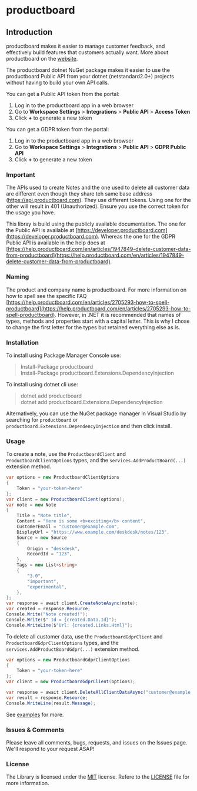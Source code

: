 # productboard

## Introduction

productboard makes it easier to manage customer feedback, and effectively build features that customers actually want.
More about productboard on the [website](https://productboard.com).

The productboard dotnet NuGet package makes it easier to use the productboard Public API from your dotnet (netstandard2.0+)
projects without having to build your own API calls.

You can get a Public API token from the portal:

1. Log in to the productboard app in a web browser
2. Go to **Workspace Settings** > **Integrations** > **Public API** > **Access Token**
3. Click **+** to generate a new token

You can get a GDPR token from the portal:

1. Log in to the productboard app in a web browser
2. Go to **Workspace Settings** > **Integrations** > **Public API** > **GDPR Public API**
3. Click **+** to generate a new token

### Important

The APIs used to create Notes and the one used to delete all customer data are different even though they share teh same base address (https://api.productboard.com). They use different tokens. Using one for the other will result in 401 (Unauthorized). Ensure you use the correct token for the usage you have.

This libray is build using the publicly available documentation. The one for the Public API is available at [https://developer.productboard.com](https://developer.productboard.com). Whereas the one for the GDPR Public API is available in the help docs at [https://help.productboard.com/en/articles/1947849-delete-customer-data-from-productboard](https://help.productboard.com/en/articles/1947849-delete-customer-data-from-productboard).

### Naming

The product and company name is productboard. For more information on how to spell see the specific FAQ [https://help.productboard.com/en/articles/2705293-how-to-spell-productboard](https://help.productboard.com/en/articles/2705293-how-to-spell-productboard). However, in .NET it is recommended that names of types, methods and properties start with a capital letter. This is why I chose to change the first letter for the types but retained everything else as is.

### Installation

To install using Package Manager Console use:
> Install-Package productboard  
> Install-Package productboard.Extensions.DependencyInjection

To install using dotnet cli use:
> dotnet add productboard  
> dotnet add productboard.Extensions.DependencyInjection

Alternatively, you can use the NuGet package manager in Visual Studio by searching for `productboard` or `productboard.Extensions.DependencyInjection` and then click install.

### Usage

To create a note, use the `ProductboardClient` and `ProductboardClientOptions` types, and the `services.AddProductBoard(...)` extension method.

```csharp
var options = new ProductboardClientOptions
{
    Token = "your-token-here"
};
var client = new ProductboardClient(options);
var note = new Note
{
    Title = "Note title",
    Content = "Here is some <b>exciting</b> content",
    CustomerEmail = "customer@example.com",
    DisplayUrl = "https://www.example.com/deskdesk/notes/123",
    Source = new Source
    {
        Origin = "deskdesk",
        RecordId = "123",
    },
    Tags = new List<string>
    {
        "3.0",
        "important",
        "experimental",
    },
};
var response = await client.CreateNoteAsync(note);
var created = response.Resource;
Console.Write("Note created!");
Console.Write($" Id = {created.Data.Id}");
Console.WriteLine($"Url: {created.Links.Html}");
```

To delete all customer data, use the `ProductboardGdprClient` and `ProductboardGdprClientOptions` types, and the `services.AddProductBoardGdpr(...)` extension method.

```csharp
var options = new ProductboardGdprClientOptions
{
    Token = "your-token-here"
};
var client = new ProductboardGdprClient(options);

var response = await client.DeleteAllClientDataAsync("customer@example.com");
var result = response.Resource;
Console.WriteLine(result.Message);
```

See [examples](./examples/) for more.

### Issues &amp; Comments

Please leave all comments, bugs, requests, and issues on the Issues page. We'll respond to your request ASAP!

### License

The Library is licensed under the [MIT](http://www.opensource.org/licenses/mit-license.php "Read more about the MIT license form") license. Refere to the [LICENSE](./LICENSE.md) file for more information.
